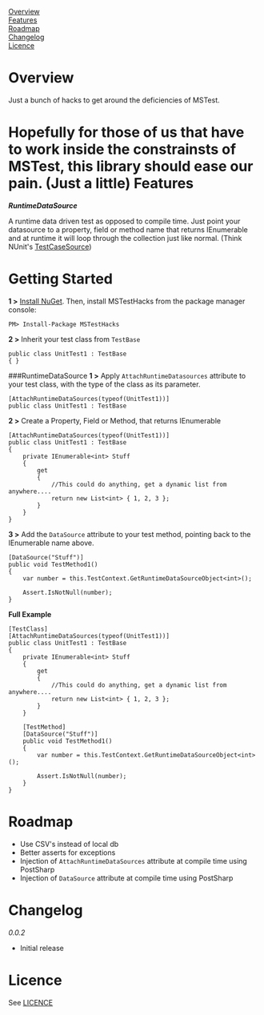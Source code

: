 [Overview](https://github.com/Thwaitesy/MSTestHacks#overview)   
[Features](https://github.com/Thwaitesy/MSTestHacks#features)   
[Roadmap](https://github.com/Thwaitesy/MSTestHacks#roadmap)      
[Changelog](https://github.com/Thwaitesy/MSTestHacks#changelog)    
[Licence](https://github.com/Thwaitesy/MSTestHacks#licence)

Overview
==========================================================================
Just a bunch of hacks to get around the deficiencies of MSTest. 

Hopefully for those of us that have to work inside the constrainsts of MSTest, this library should ease our pain. (Just a little) 
Features
==========================================================================
***RuntimeDataSource***

A runtime data driven test as opposed to compile time. Just point your datasource to a property, field or method name that returns IEnumerable<T> and at runtime it will loop through the collection just like normal. (Think NUnit's [TestCaseSource](http://nunit.org/index.php?p=testCaseSource&r=2.5))

Getting Started
==========================================================================
**1 >** [Install NuGet](http://docs.nuget.org/docs/start-here/installing-nuget). Then, install MSTestHacks from the package manager console:
```
PM> Install-Package MSTestHacks
``` 

**2 >** Inherit your test class from `TestBase`
```
public class UnitTest1 : TestBase
{ }
```

###RuntimeDataSource
**1 >** Apply `AttachRuntimeDatasources` attribute to your test class, with the type of the class as its parameter. 
```
[AttachRuntimeDataSources(typeof(UnitTest1))]
public class UnitTest1 : TestBase
```

**2 >** Create a Property, Field or Method, that returns IEnumerable<T>
```
[AttachRuntimeDataSources(typeof(UnitTest1))]
public class UnitTest1 : TestBase
{
    private IEnumerable<int> Stuff
    {
        get
        {
            //This could do anything, get a dynamic list from anywhere....
            return new List<int> { 1, 2, 3 };
        }
    }
}
```

**3 >** Add the `DataSource` attribute to your test method, pointing back to the IEnumerable<T> name above.
```
[DataSource("Stuff")]
public void TestMethod1()
{
    var number = this.TestContext.GetRuntimeDataSourceObject<int>();
    
    Assert.IsNotNull(number);
}
```
**Full Example**
```
[TestClass]
[AttachRuntimeDataSources(typeof(UnitTest1))]
public class UnitTest1 : TestBase
{
    private IEnumerable<int> Stuff
    {
        get
        {
            //This could do anything, get a dynamic list from anywhere....
            return new List<int> { 1, 2, 3 };
        }
    }
    
    [TestMethod]
    [DataSource("Stuff")]
    public void TestMethod1()
    {
        var number = this.TestContext.GetRuntimeDataSourceObject<int>();
        
        Assert.IsNotNull(number);
    }
}
```

Roadmap
==========================================================================
* Use CSV's instead of local db
* Better asserts for exceptions
* Injection of `AttachRuntimeDataSources` attribute at compile time using PostSharp
* Injection of `DataSource` attribute at compile time using PostSharp

Changelog
==========================================================================
*0.0.2*
- Initial release

Licence
==========================================================================
See [LICENCE](https://github.com/Thwaitesy/MSTestHacks/blob/master/LICENCE)
